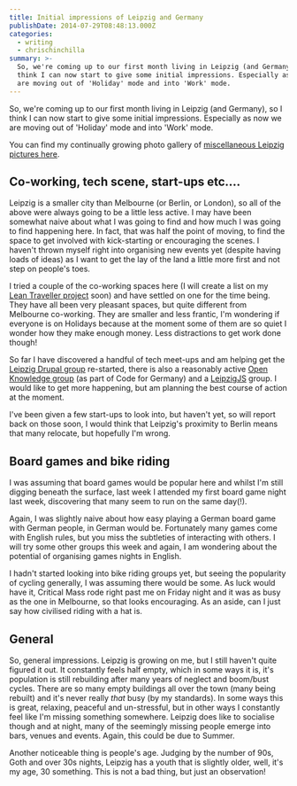 ```yaml
---
title: Initial impressions of Leipzig and Germany
publishDate: 2014-07-29T08:48:13.000Z
categories:
  - writing
  - chrischinchilla
summary: >-
  So, we're coming up to our first month living in Leipzig (and Germany), so I
  think I can now start to give some initial impressions. Especially as now we
  are moving out of 'Holiday' mode and into 'Work' mode.
---
```


So, we're coming up to our first month living in Leipzig (and Germany), so I think I can now start to give some initial impressions. Especially as now we are moving out of 'Holiday' mode and into 'Work' mode.

You can find my continually growing photo gallery of <a href="https://www.flickr.com/photos/chrischinchilla/sets/72157646005686102/" target="_blank">miscellaneous Leipzig pictures here</a>.
<h2>Co-working, tech scene, start-ups etc.…</h2>

Leipzig is a smaller city than Melbourne (or Berlin, or London), so all of the above were always going to be a little less active. I may have been somewhat naive about what I was going to find and how much I was going to find happening here. In fact, that was half the point of moving, to find the space to get involved with kick-starting or encouraging the scenes. I haven't thrown myself right into organising new events yet (despite having loads of ideas) as I want to get the lay of the land a little more first and not step on people's toes.

I tried a couple of the co-working spaces here (I will create a list on my <a href="https://theleantraveller.com" target="_blank">Lean Traveller project</a> soon) and have settled on one for the time being. They have all been very pleasant spaces, but quite different from Melbourne co-working. They are smaller and less frantic, I'm wondering if everyone is on Holidays because at the moment some of them are so quiet I wonder how they make enough money. Less distractions to get work done though!

So far I have discovered a handful of tech meet-ups and am helping get the <a href="https://groups.drupal.org/node/150534" target="_blank">Leipzig Drupal group</a> re-started, there is also a reasonably active <a href="codefor.de/leipzig/index.html" target="_blank">Open Knowledge group</a> (as part of Code for Germany) and a <a href="https://leipzigjs.github.io/" target="_blank">LeipzigJS</a> group. I would like to get more happening, but am planning the best course of action at the moment.

I've been given a few start-ups to look into, but haven't yet, so will report back on those soon, I would think that Leipzig's proximity to Berlin means that many relocate, but hopefully I'm wrong.
<h2>Board games and bike riding</h2>

I was assuming that board games would be popular here and whilst I'm still digging beneath the surface, last week I attended my first board game night last week, discovering that many seem to run on the same day(!).

Again, I was slightly naive about how easy playing a German board game with German people, in German would be. Fortunately many games come with English rules, but you miss the subtleties of interacting with others. I will try some other groups this week and again, I am wondering about the potential of organising games nights in English.

I hadn't started looking into bike riding groups yet, but seeing the popularity of cycling generally, I was assuming there would be some. As luck would have it, Critical Mass rode right past me on Friday night and it was as busy as the one in Melbourne, so that looks encouraging. As an aside, can I just say how civilised riding with a hat is.
<h2>General</h2>

So, general impressions. Leipzig is growing on me, but I still haven't quite figured it out. It constantly feels half empty, which in some ways it is, it's population is still rebuilding after many years of neglect and boom/bust cycles. There are so many empty buildings all over the town (many being rebuilt) and it's never really _that_ busy (by my standards). In some ways this is great, relaxing, peaceful and un-stressful, but in other ways I constantly feel like I'm missing something somewhere. Leipzig does like to socialise though and at night, many of the seemingly missing people emerge into bars, venues and events. Again, this could be due to Summer.

Another noticeable thing is people's age. Judging by the number of 90s, Goth and over 30s nights, Leipzig has a youth that is slightly older, well, it's my age, 30 something. This is not a bad thing, but just an observation!
